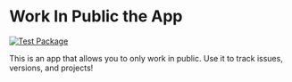 # Work In Public the App

[![Test Package](https://github.com/heyjaywilson/wip-apple/actions/workflows/testPackage.yaml/badge.svg)](https://github.com/heyjaywilson/wip-apple/actions/workflows/testPackage.yaml)

This is an app that allows you to only work in public. Use it to track issues, versions, and projects!
